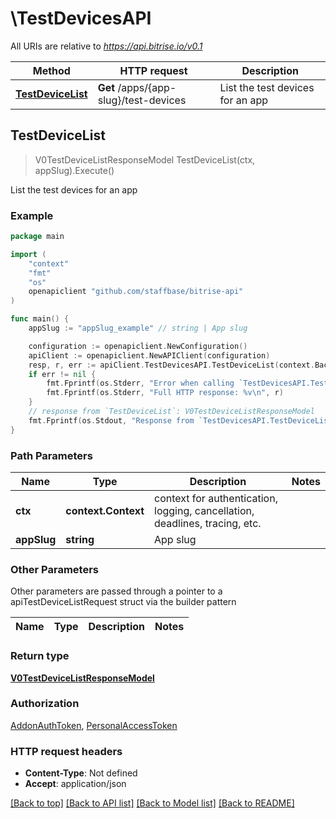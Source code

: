 # \TestDevicesAPI

All URIs are relative to *https://api.bitrise.io/v0.1*

Method | HTTP request | Description
------------- | ------------- | -------------
[**TestDeviceList**](TestDevicesAPI.md#TestDeviceList) | **Get** /apps/{app-slug}/test-devices | List the test devices for an app



## TestDeviceList

> V0TestDeviceListResponseModel TestDeviceList(ctx, appSlug).Execute()

List the test devices for an app



### Example

```go
package main

import (
    "context"
    "fmt"
    "os"
    openapiclient "github.com/staffbase/bitrise-api"
)

func main() {
    appSlug := "appSlug_example" // string | App slug

    configuration := openapiclient.NewConfiguration()
    apiClient := openapiclient.NewAPIClient(configuration)
    resp, r, err := apiClient.TestDevicesAPI.TestDeviceList(context.Background(), appSlug).Execute()
    if err != nil {
        fmt.Fprintf(os.Stderr, "Error when calling `TestDevicesAPI.TestDeviceList``: %v\n", err)
        fmt.Fprintf(os.Stderr, "Full HTTP response: %v\n", r)
    }
    // response from `TestDeviceList`: V0TestDeviceListResponseModel
    fmt.Fprintf(os.Stdout, "Response from `TestDevicesAPI.TestDeviceList`: %v\n", resp)
}
```

### Path Parameters


Name | Type | Description  | Notes
------------- | ------------- | ------------- | -------------
**ctx** | **context.Context** | context for authentication, logging, cancellation, deadlines, tracing, etc.
**appSlug** | **string** | App slug | 

### Other Parameters

Other parameters are passed through a pointer to a apiTestDeviceListRequest struct via the builder pattern


Name | Type | Description  | Notes
------------- | ------------- | ------------- | -------------


### Return type

[**V0TestDeviceListResponseModel**](V0TestDeviceListResponseModel.md)

### Authorization

[AddonAuthToken](../README.md#AddonAuthToken), [PersonalAccessToken](../README.md#PersonalAccessToken)

### HTTP request headers

- **Content-Type**: Not defined
- **Accept**: application/json

[[Back to top]](#) [[Back to API list]](../README.md#documentation-for-api-endpoints)
[[Back to Model list]](../README.md#documentation-for-models)
[[Back to README]](../README.md)

